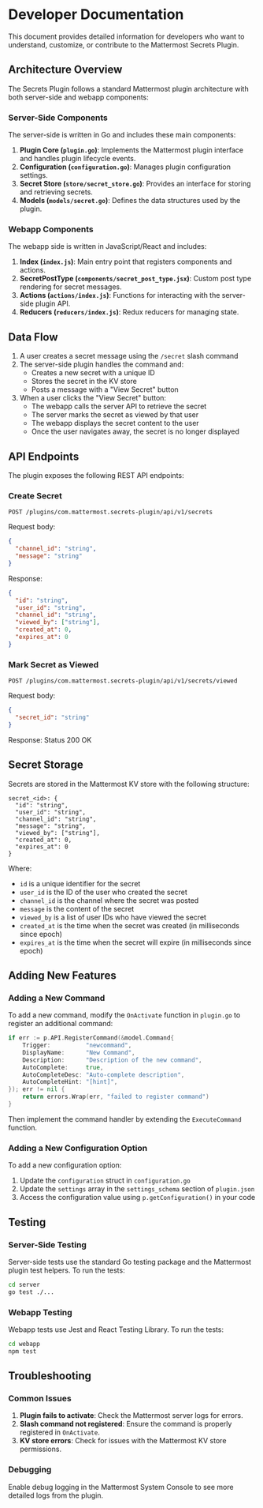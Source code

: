 # Developer Documentation

This document provides detailed information for developers who want to understand, customize, or contribute to the Mattermost Secrets Plugin.

## Architecture Overview

The Secrets Plugin follows a standard Mattermost plugin architecture with both server-side and webapp components:

### Server-Side Components

The server-side is written in Go and includes these main components:

1. **Plugin Core (`plugin.go`)**: Implements the Mattermost plugin interface and handles plugin lifecycle events.
2. **Configuration (`configuration.go`)**: Manages plugin configuration settings.
3. **Secret Store (`store/secret_store.go`)**: Provides an interface for storing and retrieving secrets.
4. **Models (`models/secret.go`)**: Defines the data structures used by the plugin.

### Webapp Components

The webapp side is written in JavaScript/React and includes:

1. **Index (`index.js`)**: Main entry point that registers components and actions.
2. **SecretPostType (`components/secret_post_type.jsx`)**: Custom post type rendering for secret messages.
3. **Actions (`actions/index.js`)**: Functions for interacting with the server-side plugin API.
4. **Reducers (`reducers/index.js`)**: Redux reducers for managing state.

## Data Flow

1. A user creates a secret message using the `/secret` slash command
2. The server-side plugin handles the command and:
   - Creates a new secret with a unique ID
   - Stores the secret in the KV store
   - Posts a message with a "View Secret" button
3. When a user clicks the "View Secret" button:
   - The webapp calls the server API to retrieve the secret
   - The server marks the secret as viewed by that user
   - The webapp displays the secret content to the user
   - Once the user navigates away, the secret is no longer displayed

## API Endpoints

The plugin exposes the following REST API endpoints:

### Create Secret

```
POST /plugins/com.mattermost.secrets-plugin/api/v1/secrets
```

Request body:
```json
{
  "channel_id": "string",
  "message": "string"
}
```

Response:
```json
{
  "id": "string",
  "user_id": "string",
  "channel_id": "string",
  "viewed_by": ["string"],
  "created_at": 0,
  "expires_at": 0
}
```

### Mark Secret as Viewed

```
POST /plugins/com.mattermost.secrets-plugin/api/v1/secrets/viewed
```

Request body:
```json
{
  "secret_id": "string"
}
```

Response: Status 200 OK

## Secret Storage

Secrets are stored in the Mattermost KV store with the following structure:

```
secret_<id>: {
  "id": "string",
  "user_id": "string",
  "channel_id": "string",
  "message": "string",
  "viewed_by": ["string"],
  "created_at": 0,
  "expires_at": 0
}
```

Where:
- `id` is a unique identifier for the secret
- `user_id` is the ID of the user who created the secret
- `channel_id` is the channel where the secret was posted
- `message` is the content of the secret
- `viewed_by` is a list of user IDs who have viewed the secret
- `created_at` is the time when the secret was created (in milliseconds since epoch)
- `expires_at` is the time when the secret will expire (in milliseconds since epoch)

## Adding New Features

### Adding a New Command

To add a new command, modify the `OnActivate` function in `plugin.go` to register an additional command:

```go
if err := p.API.RegisterCommand(&model.Command{
    Trigger:          "newcommand",
    DisplayName:      "New Command",
    Description:      "Description of the new command",
    AutoComplete:     true,
    AutoCompleteDesc: "Auto-complete description",
    AutoCompleteHint: "[hint]",
}); err != nil {
    return errors.Wrap(err, "failed to register command")
}
```

Then implement the command handler by extending the `ExecuteCommand` function.

### Adding a New Configuration Option

To add a new configuration option:

1. Update the `configuration` struct in `configuration.go`
2. Update the `settings` array in the `settings_schema` section of `plugin.json`
3. Access the configuration value using `p.getConfiguration()` in your code

## Testing

### Server-Side Testing

Server-side tests use the standard Go testing package and the Mattermost plugin test helpers. To run the tests:

```bash
cd server
go test ./...
```

### Webapp Testing

Webapp tests use Jest and React Testing Library. To run the tests:

```bash
cd webapp
npm test
```

## Troubleshooting

### Common Issues

1. **Plugin fails to activate**: Check the Mattermost server logs for errors.
2. **Slash command not registered**: Ensure the command is properly registered in `OnActivate`.
3. **KV store errors**: Check for issues with the Mattermost KV store permissions.

### Debugging

Enable debug logging in the Mattermost System Console to see more detailed logs from the plugin. 